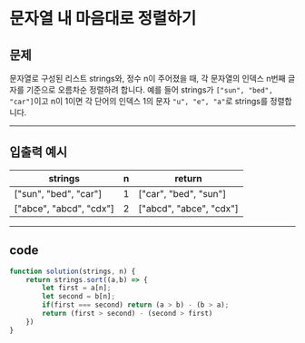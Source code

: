# 문자열 내 마음대로 정렬하기

## 문제

문자열로 구성된 리스트 strings와, 정수 n이 주어졌을 때, 각 문자열의 인덱스 n번째 글자를 기준으로 오름차순 정렬하려 합니다. 예를 들어 strings가 `["sun", "bed", "car"]`이고 n이 1이면 각 단어의 인덱스 1의 문자 `"u", "e", "a"`로 strings를 정렬합니다.

---

## 입출력 예시

| strings                 | n    | return                  |
| ----------------------- | ---- | ----------------------- |
| ["sun", "bed", "car"]   | 1    | ["car", "bed", "sun"]   |
| ["abce", "abcd", "cdx"] | 2    | ["abcd", "abce", "cdx"] |

---

## code

```js
function solution(strings, n) {
    return strings.sort((a,b) => {
        let first = a[n];
        let second = b[n];
        if(first === second) return (a > b) - (b > a);
        return (first > second) - (second > first)
    })
}
```

